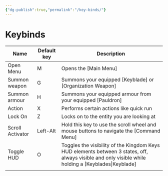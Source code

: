 ```yaml
---
{"dg-publish":true,"permalink":"/key-binds/"}
---
```


# Keybinds

| Name             | Default key | Description                                                                                                                                          |
| ---------------- | ----------- | ---------------------------------------------------------------------------------------------------------------------------------------------------- |
| Open Menu        | M           | Opens the [Main Menu]                                                                                                                                |
| Summon weapon    | G           | Summons your equipped [Keyblade] or [Organization Weapon]                                                                                            |
| Summon armour    | H           | Summons your equipped armour from your equipped [Pauldron]                                                                                           |
| Action           | X           | Performs certain actions like quick run                                                                                                              |
| Lock On          | Z           | Locks on to the entity you are looking at                                                                                                            |
| Scroll Activator | Left-Alt    | Hold this key to use the scroll wheel and mouse buttons to navigate the [Command Menu]                                                               |
| Toggle HUD       | O           | Toggles the visibility of the Kingdom Keys HUD elements between 3 states, off, always visible and only visible while holding a [Keyblades\|Keyblade] |
|                  |             |                                                                                                                                                      |
